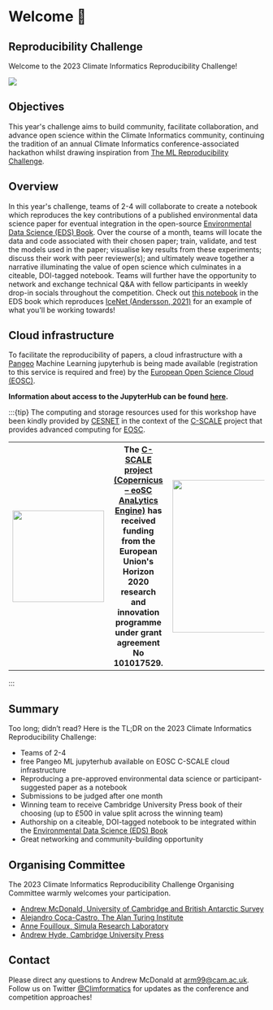 # Welcome 👋

## Reproducibility Challenge

Welcome to the 2023 Climate Informatics Reproducibility Challenge!

![](figures/splash-reproducibility-challenge.png)

## Objectives
This year's challenge aims to build community, facilitate collaboration, and advance open science within the Climate Informatics community, continuing the tradition of an annual Climate Informatics conference-associated hackathon whilst drawing inspiration from [The ML Reproducibility Challenge](https://twitter.com/repro_challenge?lang=en).

## Overview
In this year's challenge, teams of 2-4 will collaborate to create a notebook which reproduces the key contributions of a published environmental data science paper for eventual integration in the open-source [Environmental Data Science (EDS) Book](https://edsbook.org/). Over the course of a month, teams will locate the data and code associated with their chosen paper; train, validate, and test the models used in the paper; visualise key results from these experiments; discuss their work with peer reviewer(s); and ultimately weave together a narrative illuminating the value of open science which culminates in a citeable, DOI-tagged notebook. Teams will further have the opportunity to network and exchange technical Q&A with fellow participants in weekly drop-in socials throughout the competition. Check out [this notebook](https://edsbook.org/notebooks/gallery/ac327c3a-5264-40a2-8c6e-1e8d7c4b37ef/notebook.html) in the EDS book which reproduces [IceNet (Andersson, 2021)](https://doi.org/10.1038/s41467-021-25257-4) for an example of what you'll be working towards!

## Cloud infrastructure

To facilitate the reproducibility of papers, a cloud infrastructure with a [Pangeo](https://pangeo.io/) Machine Learning jupyterhub is being made available (registration to this service is required and free) by the [European Open Science Cloud (EOSC)](https://eosc-portal.eu).

**Information about access to the JupyterHub can be found [here](before/setup).** 


:::{tip}
The computing and storage resources used for this workshop have been kindly provided by [CESNET](https://www.cesnet.cz/?lang=en) in the context of the [C-SCALE](https://c-scale.eu) project that provides advanced computing for [EOSC](https://eosc-portal.eu/about/eosc).

<table>
  <tr>
   <th><img src="https://github.com/eds-book/reproducibility-challenge-2023/raw/main/challenge/figures/logo-c-scale-vertical-blue.png" width="180" align="Left" /></th>
   <th>The <a href="https://c-scale.eu/">C-SCALE project (Copernicus – eoSC AnaLytics Engine)</a> has received funding from the European Union's Horizon 2020 research and innovation programme under grant agreement No 101017529.</th>
   <th><img src="https://raw.githubusercontent.com/eds-book/reproducibility-challenge-2023/main/challenge/figures/EC-ack.jpg" width="300" align="Right" /></th>
  </tr>
</table>

:::


## Summary
Too long; didn’t read? Here is the TL;DR on the 2023 Climate Informatics Reproducibility Challenge:
- Teams of 2-4
- free Pangeo ML jupyterhub available on EOSC C-SCALE cloud infrastructure 
- Reproducing a pre-approved environmental data science or participant-suggested paper as a notebook
- Submissions to be judged after one month
- Winning team to receive Cambridge University Press book of their choosing (up to £500 in value split across the winning team) 
- Authorship on a citeable, DOI-tagged notebook to be integrated within the [Environmental Data Science (EDS) Book](https://edsbook.org/)
- Great networking and community-building opportunity


## Organising Committee
The 2023 Climate Informatics Reproducibility Challenge Organising Committee warmly welcomes your participation.
- [Andrew McDonald, University of Cambridge and British Antarctic Survey](https://ampersandmcd.com/)
- [Alejandro Coca-Castro, The Alan Turing Institute](https://acocac.github.io/en/)
- [Anne Fouilloux, Simula Research Laboratory](https://annefou.github.io/)
- [Andrew Hyde, Cambridge University Press](https://twitter.com/andrewchyde?lang=en)

## Contact
Please direct any questions to Andrew McDonald at [arm99@cam.ac.uk](arm99@cam.ac.uk). 
Follow us on Twitter [@Climformatics](https://twitter.com/Climformatics) for updates as the conference and competition approaches!
